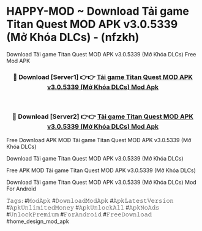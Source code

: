 # HAPPY-MOD ~ Download Tải game Titan Quest MOD APK v3.0.5339 (Mở Khóa DLCs) - (nfzkh)
Download Tải game Titan Quest MOD APK v3.0.5339 (Mở Khóa DLCs) Free Mod APK

<div align="center">
<h3>🔴 Download [Server1] 👉👉 <a href="https://apk-comot.site?title=Tải_game_Titan_Quest_MOD_APK_v3.0.5339_(Mở_Khóa_DLCs)">Tải game Titan Quest MOD APK v3.0.5339 (Mở Khóa DLCs) Mod Apk</a></h3><br>

<h3>🔴 Download [Server2] 👉👉 <a href="https://apk-comot.site?title=Tải_game_Titan_Quest_MOD_APK_v3.0.5339_(Mở_Khóa_DLCs)">Tải game Titan Quest MOD APK v3.0.5339 (Mở Khóa DLCs) Mod Apk</a></h3>
</div>


Free Download APK MOD Tải game Titan Quest MOD APK v3.0.5339 (Mở Khóa DLCs)

Download Tải game Titan Quest MOD APK v3.0.5339 (Mở Khóa DLCs) 

Free APK MOD Tải game Titan Quest MOD APK v3.0.5339 (Mở Khóa DLCs) 

Download Tải game Titan Quest MOD APK v3.0.5339 (Mở Khóa DLCs) Mod For Android

𝚃𝚊𝚐𝚜: #𝙼𝚘𝚍𝙰𝚙𝚔 #𝙳𝚘𝚠𝚗𝚕𝚘𝚊𝚍𝙼𝚘𝚍𝙰𝚙𝚔 #𝙰𝚙𝚔𝙻𝚊𝚝𝚎𝚜𝚝𝚅𝚎𝚛𝚜𝚒𝚘𝚗 #𝙰𝚙𝚔𝚄𝚗𝚕𝚒𝚖𝚒𝚝𝚎𝚍𝙼𝚘𝚗𝚎𝚢 #𝙰𝚙𝚔𝚄𝚗𝚕𝚘𝚌𝚔𝙰𝚕𝚕 #𝙰𝚙𝚔𝙽𝚘𝙰𝚍𝚜 #𝚄𝚗𝚕𝚘𝚌𝚔𝙿𝚛𝚎𝚖𝚒𝚞𝚖 #𝙵𝚘𝚛𝙰𝚗𝚍𝚛𝚘𝚒𝚍 #𝙵𝚛𝚎𝚎𝙳𝚘𝚠𝚗𝚕𝚘𝚊𝚍 #home_design_mod_apk